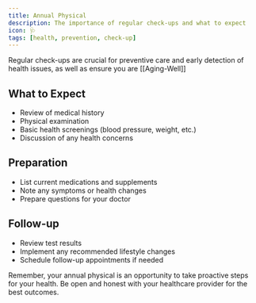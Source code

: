 ```yaml
---
title: Annual Physical
description: The importance of regular check-ups and what to expect
icon: 🩺
tags: [health, prevention, check-up]
---
```


Regular check-ups are crucial for preventive care and early detection of health issues, as well as ensure you are [[Aging-Well]]

## What to Expect
- Review of medical history
- Physical examination
- Basic health screenings (blood pressure, weight, etc.)
- Discussion of any health concerns

## Preparation
- List current medications and supplements
- Note any symptoms or health changes
- Prepare questions for your doctor

## Follow-up
- Review test results
- Implement any recommended lifestyle changes
- Schedule follow-up appointments if needed

Remember, your annual physical is an opportunity to take proactive steps for your health. Be open and honest with your healthcare provider for the best outcomes.
